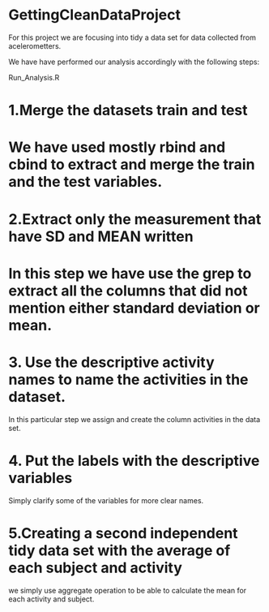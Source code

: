 # GettingCleanDataProject

For this project we are focusing into tidy a data set for data collected from acelerometters.

We have have performed our analysis accordingly with the following steps:

Run_Analysis.R

# 1.Merge the datasets train and test
# We have used mostly rbind and cbind to extract and merge the train and the test variables.

# 2.Extract only the measurement that have SD and MEAN written
# In this step we have use the grep to extract all the columns that did not mention either standard deviation or mean.

# 3. Use the descriptive activity names to name the activities in the dataset.
In this particular step we assign and create the column activities in the data set.

# 4. Put the labels with the descriptive variables
Simply clarify some of the variables for more clear names.
# 5.Creating a second independent tidy data set with the average of each subject and activity
we simply use aggregate operation to be able to calculate the mean for each activity and subject.


